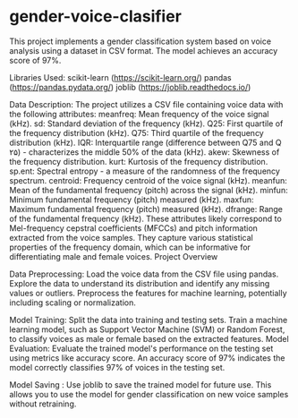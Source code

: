 # gender-voice-clasifier
This project implements a gender classification system based on voice analysis using a dataset in CSV format. The model achieves an accuracy score of 97%.

Libraries Used:
scikit-learn (https://scikit-learn.org/)
pandas (https://pandas.pydata.org/)
joblib (https://joblib.readthedocs.io/)

Data Description:
The project utilizes a CSV file containing voice data with the following attributes:
meanfreq: Mean frequency of the voice signal (kHz).
sd: Standard deviation of the frequency (kHz).
Q25: First quartile of the frequency distribution (kHz).
Q75: Third quartile of the frequency distribution (kHz).
IQR: Interquartile range (difference between Q75 and Q ۲۵) - characterizes the middle 50% of the data (kHz).
akew: Skewness of the frequency distribution.
kurt: Kurtosis of the frequency distribution.
sp.ent: Spectral entropy - a measure of the randomness of the frequency spectrum.
centroid: Frequency centroid of the voice signal (kHz).
meanfun: Mean of the fundamental frequency (pitch) across the signal (kHz).
minfun: Minimum fundamental frequency (pitch) measured (kHz).
maxfun: Maximum fundamental frequency (pitch) measured (kHz).
dfrange: Range of the fundamental frequency (kHz).
These attributes likely correspond to Mel-frequency cepstral coefficients (MFCCs) and pitch information extracted from the voice samples. They capture various statistical properties of the frequency domain, which can be informative for differentiating male and female voices.
Project Overview

Data Preprocessing:
Load the voice data from the CSV file using pandas.
Explore the data to understand its distribution and identify any missing values or outliers.
Preprocess the features for machine learning, potentially including scaling or normalization.

Model Training:
Split the data into training and testing sets.
Train a machine learning model, such as Support Vector Machine (SVM) or Random Forest, to classify voices as male or female based on the extracted features.
Model Evaluation:
Evaluate the trained model's performance on the testing set using metrics like accuracy score.
An accuracy score of 97% indicates the model correctly classifies 97% of voices in the testing set.

Model Saving :
Use joblib to save the trained model for future use.
This allows you to use the model for gender classification on new voice samples without retraining.
